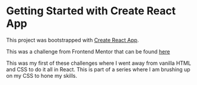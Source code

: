 # Getting Started with Create React App

This project was bootstrapped with [Create React App](https://github.com/facebook/create-react-app).

This was a challenge from Frontend Mentor that can be found [here](https://www.frontendmentor.io/challenges/four-card-feature-section-weK1eFYK)

This was my first of these challenges where I went away from vanilla HTML and CSS to do it all in React. This is part of a series where I am brushing up on my CSS to hone my skills.
